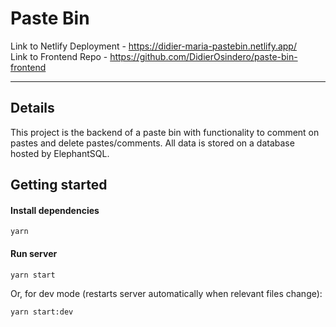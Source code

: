 # Paste Bin

Link to Netlify Deployment - https://didier-maria-pastebin.netlify.app/  
Link to Frontend Repo - https://github.com/DidierOsindero/paste-bin-frontend

<hr />

## Details

This project is the backend of a paste bin with functionality to comment on pastes and delete pastes/comments. All data is stored on a database hosted by ElephantSQL.

## Getting started

#### Install dependencies
```
yarn
```

#### Run server
```
yarn start
```

Or, for dev mode (restarts server automatically when relevant files change):
```
yarn start:dev
```